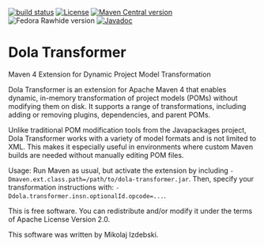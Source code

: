 [![build status](https://img.shields.io/github/actions/workflow/status/mizdebsk/dola-transformer/ci.yml?branch=master)](https://github.com/mizdebsk/dola-transformer/actions/workflows/ci.yml?query=branch%3Amaster)
[![License](https://img.shields.io/github/license/mizdebsk/dola-transformer.svg?label=License)](https://www.apache.org/licenses/LICENSE-2.0)
[![Maven Central version](https://img.shields.io/maven-central/v/io.kojan/dola-transformer.svg?label=Maven%20Central)](https://search.maven.org/artifact/io.kojan/dola-transformer)
![Fedora Rawhide version](https://img.shields.io/badge/dynamic/json?url=https%3A%2F%2Fmdapi.fedoraproject.org%2Frawhide%2Fpkg%2Fdola-transformer&query=%24.version&label=Fedora%20Rawhide)
[![Javadoc](https://javadoc.io/badge2/io.kojan/dola-transformer/javadoc.svg)](https://javadoc.io/doc/io.kojan/dola-transformer)

Dola Transformer
================

Maven 4 Extension for Dynamic Project Model Transformation

Dola Transformer is an extension for Apache Maven 4 that enables
dynamic, in-memory transformation of project models (POMs) without
modifying them on disk.  It supports a range of transformations,
including adding or removing plugins, dependencies, and parent POMs.

Unlike traditional POM modification tools from the Javapackages
project, Dola Transformer works with a variety of model formats and is
not limited to XML.  This makes it especially useful in environments
where custom Maven builds are needed without manually editing POM
files.

Usage: Run Maven as usual, but activate the extension by including
`-Dmaven.ext.class.path=/path/to/dola-transformer.jar`.
Then, specify your transformation instructions with:
`-Ddola.transformer.insn.optionalId.opcode=...`.

This is free software. You can redistribute and/or modify it under the
terms of Apache License Version 2.0.

This software was written by Mikolaj Izdebski.
